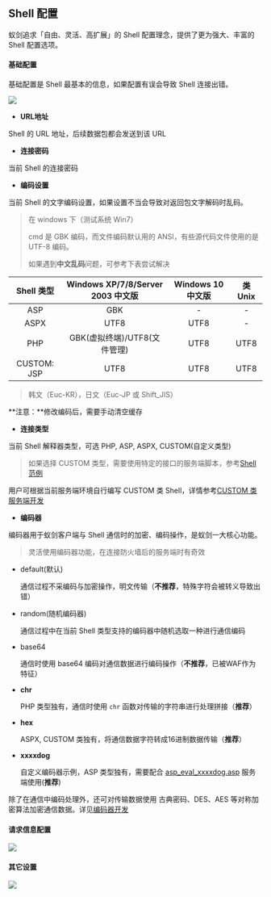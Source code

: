 Shell 配置
---

蚁剑追求「自由、灵活、高扩展」的 Shell 配置理念，提供了更为强大、丰富的 Shell 配置选项。

#### 基础配置

基础配置是 Shell 最基本的信息，如果配置有误会导致 Shell 连接出错。

![][img_shell_config_1]

* **URL地址**

 Shell 的 URL 地址，后续数据包都会发送到该 URL

* **连接密码**

 当前 Shell 的连接密码

* **编码设置**

 当前 Shell 的文字编码设置，如果设置不当会导致对返回包文字解码时乱码。

 > 在 windows 下（测试系统 Win7）
 >
 > cmd 是 GBK 编码，而文件编码默认用的 ANSI，有些源代码文件使用的是 UTF-8 编码。
 >
 > 如果遇到**中文乱码**问题，可参考下表尝试解决  


  Shell 类型 | Windows XP/7/8/Server 2003 中文版| Windows 10 中文版| 类 Unix 
  :-:|:-:|:-:|:-:
  ASP | GBK | - | -
  ASPX | UTF8 | UTF8 | -
  PHP | GBK(虚拟终端)/UTF8(文件管理) | UTF8 | UTF8
  CUSTOM: JSP | UTF8 | UTF8 | UTF8

  > 韩文（Euc-KR），日文（Euc-JP 或 Shift_JIS）

 **注意：**修改编码后，需要手动清空缓存

* **连接类型**

 当前 Shell 解释器类型，可选 PHP, ASP, ASPX, CUSTOM(自定义类型)

 > 如果选择 CUSTOM 类型，需要使用特定的接口的服务端脚本，参考[Shell 范例](https://github.com/antoor/antSword/tree/master/shells)

 用户可根据当前服务端环境自行编写 CUSTOM 类 Shell，详情参考[CUSTOM 类服务端开发](../core_dev/shell/custom_shells.md)

* **编码器**

 编码器用于蚁剑客户端与 Shell 通信时的加密、编码操作，是蚁剑一大核心功能。

 > 灵活使用编码器功能，在连接防火墙后的服务端时有奇效

 * default(默认)

   通信过程不采编码与加密操作，明文传输（**不推荐**，特殊字符会被转义导致出错）

 * random(随机编码器)

   通信过程中在当前 Shell 类型支持的编码器中随机选取一种进行通信编码

 * base64

   通信时使用 base64 编码对通信数据进行编码操作（**不推荐**，已被WAF作为特征）

 * **chr**

   PHP 类型独有，通信时使用 `chr` 函数对传输的字符串进行处理拼接（**推荐**）

 * **hex**

   ASPX, CUSTOM 类独有，将通信数据字符转成16进制数据传输（**推荐**）

 * **xxxxdog**

   自定义编码器示例，ASP 类型独有，需要配合 [asp_eval_xxxxdog.asp](https://github.com/antoor/antSword/tree/master/shells/asp_eval_xxxxdog.asp) 服务端使用(**推荐**)

 除了在通信中编码处理外，还可对传输数据使用 古典密码、DES、AES 等对称加密算法加密通信数据。详见[编码器开发](../core_dev/encoder/README.md)

#### 请求信息配置

![][img_shell_config_2]

#### 其它设置

![][img_shell_config_3]


[img_shell_config_1]: http://7xtigg.com1.z0.glb.clouddn.com/doc/shell_manager/shell_config_1.jpg
[img_shell_config_2]: http://7xtigg.com1.z0.glb.clouddn.com/doc/shell_manager/shell_config_2.jpg
[img_shell_config_3]: http://7xtigg.com1.z0.glb.clouddn.com/doc/shell_manager/shell_config_3.jpg
